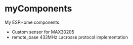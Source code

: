 # myComponents

My ESPHome components

- Custom sensor for MAX30205
- remote_base 433MHz Lacrosse protocol implementation

